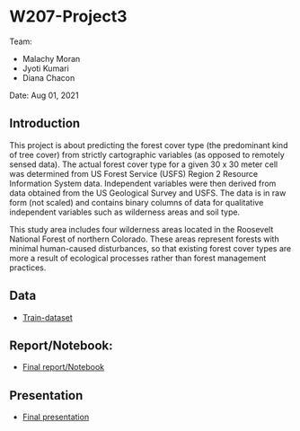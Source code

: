 # W207-Project3

Team:
   - Malachy Moran
   - Jyoti Kumari
   - Diana Chacon

Date: Aug 01, 2021

## Introduction
This project is about predicting the forest cover type (the predominant kind of tree cover) from strictly cartographic variables (as opposed to remotely sensed data). The actual forest cover type for a given 30 x 30 meter cell was determined from US Forest Service (USFS) Region 2 Resource Information System data. Independent variables were then derived from data obtained from the US Geological Survey and USFS. The data is in raw form (not scaled) and contains binary columns of data for qualitative independent variables such as wilderness areas and soil type.

This study area includes four wilderness areas located in the Roosevelt National Forest of northern Colorado. These areas represent forests with minimal human-caused disturbances, so that existing forest cover types are more a result of ecological processes rather than forest management practices.

## Data
- [Train-dataset](https://github.com/Malachyiii/W207-Project3/blob/main/train.csv)

## Report/Notebook: 
- [Final report/Notebook](https://github.com/Malachyiii/W207-Project3/blob/main/forest-cover-type-w207.ipynb)

## Presentation
- [Final presentation](https://github.com/Malachyiii/W207-Project3/blob/main/w207-Final-Project-Presentation.pdf)
